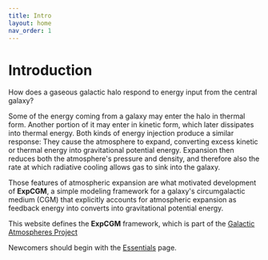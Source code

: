 ```yaml
---
title: Intro
layout: home
nav_order: 1
---
```


<title>ExpCGM</title> <script src="https://polyfill.io/v3/polyfill.min.js?features=es6"></script> <script> MathJax = { tex: { inlineMath: [['$', '$']], displayMath: [ ['$$','$$'], ["\\(","\\)"] ], processEscapes: true } }; </script> <script id="MathJax-script" async src="https://cdn.jsdelivr.net/npm/mathjax@3/es5/tex-chtml.js"> </script>

# Introduction

How does a gaseous galactic halo respond to energy input from the central galaxy?

Some of the energy coming from a galaxy may enter the halo in thermal form. Another portion of it may enter in kinetic form, which later dissipates into thermal energy. Both kinds of energy injection produce a similar response: They cause the atmosphere to expand, converting excess kinetic or thermal energy into gravitational potential energy. Expansion then reduces both the atmosphere's pressure and density, and therefore also the rate at which radiative cooling allows gas to sink into the galaxy.

Those features of atmospheric expansion are what motivated development of **ExpCGM**, a simple modeling framework for a galaxy's circumgalactic medium (CGM) that explicitly accounts for atmospheric expansion as feedback energy into converts into gravitational potential energy.

This website defines the **ExpCGM** framework, which is part of the [Galactic Atmospheres Project](https://external.ink?to=/galacticatmospheres.org) 

Newcomers should begin with the [Essentials](Essentials) page.
